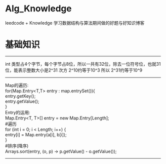 # Alg_Knowledge
leedcode + Knowledge
学习数据结构与算法期间做的好题与好知识博客

# 基础知识

----

int 类型占4个字节，每个字节占8位，所以一共有32位，除去一位符号位，也就31位，能表示整数大小是2^31 次方 2^10约等于10^3 所以 2^31约等于10^9

----

Map的遍历:<br />
for(Map.Entry<T,T> entry : map.entrySet()){ <br />
  entry.getKey(); <br />
  entry.getValue(); <br />
} <br />
Entry的运用: <br />
Map.Entry<T, T>[] entry = new Map.Entry[Length];  <br />
#遍历 <br />
for (int i = 0; i < Length; i++) {  <br />
			entry[i] = Map.entry(a[i], b[i]); <br />
} <br />
#排序(降序) <br />
Arrays.sort(entry, (o, p) -> p.getValue() - o.getValue());  <br />

----
